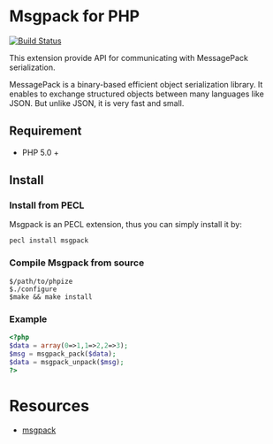 # Msgpack for PHP
[![Build Status](https://secure.travis-ci.org/msgpack/msgpack-php.png)](http://travis-ci.org/msgpack/msgpack-php)

This extension provide API for communicating with MessagePack serialization. 

MessagePack is a binary-based efficient object serialization library.
It enables to exchange structured objects between many languages like JSON.
But unlike JSON, it is very fast and small.

## Requirement
- PHP 5.0 +

## Install

### Install from PECL
Msgpack is an PECL extension, thus you can simply install it by:
````
pecl install msgpack
````
### Compile Msgpack from source
````
$/path/to/phpize
$./configure 
$make && make install
````

### Example
```php
<?php
$data = array(0=>1,1=>2,2=>3);
$msg = msgpack_pack($data);
$data = msgpack_unpack($msg);
?>
```
# Resources
 * [msgpack](http://msgpack.org/)
